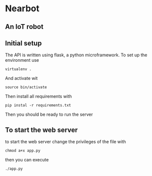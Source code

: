 # Nearbot
## An IoT robot

## Initial setup

The API is written using flask, a python microframework. To set up the environment use

`virtualenv .`

And activate wit

`source bin/activate`

Then install all requirements with

`pip instal -r requirements.txt`

Then you should be ready to run the server

## To start the web server

to start the web server change the privileges of the file with

`chmod a+x app.py`

then you can execute

`./app.py`